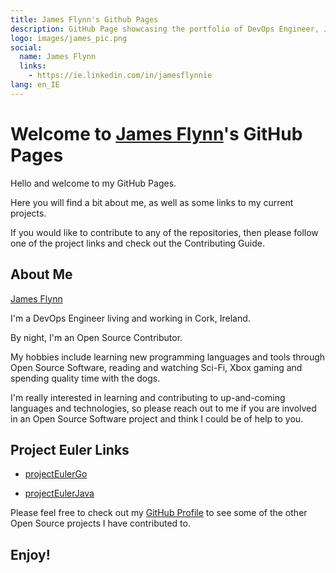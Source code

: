 ```yaml
---
title: James Flynn's Github Pages
description: GitHub Page showcasing the portfolio of DevOps Engineer, James Flynn.
logo: images/james_pic.png
social:
  name: James Flynn
  links:
    - https://ie.linkedin.com/in/jamesflynnie
lang: en_IE
---
```


<!-- Favicon image sizes to support rendering on multiple OSs/platforms -->
<link rel="apple-touch-icon" sizes="180x180" href="images/favicon/apple-touch-icon.png?v=8j8977eB5g">
<link rel="icon" type="image/png" sizes="32x32" href="images/favicon/favicon-32x32.png?v=8j8977eB5g">
<link rel="icon" type="image/png" sizes="16x16" href="images/favicon/favicon-16x16.png?v=8j8977eB5g">
<link rel="manifest" href="images/favicon/site.webmanifest?v=8j8977eB5g">
<link rel="mask-icon" href="images/favicon/safari-pinned-tab.svg?v=8j8977eB5g" color="#5bbad5">
<link rel="shortcut icon" href="images/favicon/favicon.ico?v=8j8977eB5g">
<meta name="msapplication-TileColor" content="#da532c">
<meta name="msapplication-config" content="images/favicon/browserconfig.xml?v=8j8977eB5g">
<meta name="theme-color" content="#ffffff">

<!-- LinkedIn profile badge JS -->
<script type="text/javascript" src="https://platform.linkedin.com/badges/js/profile.js" async defer></script>

# Welcome to [James Flynn](https://github.com/james-flynn-ie)'s GitHub Pages

Hello and welcome to my GitHub Pages.

Here you will find a bit about me, as well as some links to my current projects.

If you would like to contribute to any of the repositories, then please follow one of the project links and check out the Contributing Guide.

## About Me

<div class="LI-profile-badge"  data-version="v1" data-size="medium" data-locale="en_IE" data-type="horizontal" data-theme="dark" data-vanity="jamesflynnie"><a class="LI-simple-link" href='https://ie.linkedin.com/in/jamesflynnie?trk=profile-badge'>James Flynn</a></div>

I'm a DevOps Engineer living and working in Cork, Ireland.

By night, I'm an Open Source Contributor.

My hobbies include learning new programming languages and tools through Open Source Software, reading and watching Sci-Fi, Xbox gaming and spending quality time with the dogs.

I'm really interested in learning and contributing to up-and-coming languages and technologies, so please reach out to me if you are involved in an Open Source Software project and think I could be of help to you.

## Project Euler Links

- [projectEulerGo](https://james-flynn-ie.github.io/projectEulerGo/README.html)

- [projectEulerJava](https://james-flynn-ie.github.io/projectEulerJava/README.html)

Please feel free to check out my [GitHub Profile](https://github.com/james-flynn-ie) to see some of the other Open Source projects I have contributed to.

## Enjoy!

